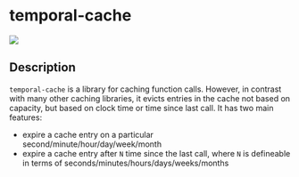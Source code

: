 
# temporal-cache

[![](https://img.shields.io/badge/project-link-green)]([https://github.com/timkpaine/temporal-cache-js](https://www.apache.org/licenses/LICENSE-2.0))

## Description
`temporal-cache` is a library for caching function calls. However, in contrast with many other caching libraries, it evicts entries in the cache not based on capacity, but based on clock time or time since last call. It has two main features:

- expire a cache entry on a particular second/minute/hour/day/week/month
- expire a cache entry after `N` time since the last call, where `N` is defineable in terms of seconds/minutes/hours/days/weeks/months




